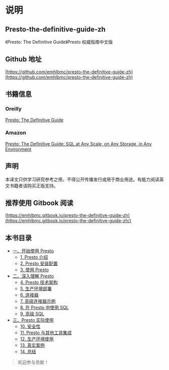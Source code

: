 # 说明

## Presto-the-definitive-guide-zh

《Presto: The Definitive Guide》Presto 权威指南中文版

## Github 地址

[https://github.com/emhlbmc/presto-the-definitive-guide-zh](https://github.com/emhlbmc/presto-the-definitive-guide-zh)

## 书籍信息

### Oreilly

[Presto: The Definitive Guide](https://learning.oreilly.com/library/view/presto-the-definitive/9781492044260/)

### Amazon

[Presto: The Definitive Guide: SQL at Any Scale, on Any Storage, in Any Environment](https://www.amazon.com/Presto-Definitive-Guide-Storage-Environment/dp/149204427X)

## 声明

本译文只供学习研究参考之用，不得公开传播发行或用于商业用途。有能力阅读英文书籍者请购买正版支持。

## 推荐使用 Gitbook 阅读

[https://emhlbmc.gitbook.io/presto-the-definitive-guide-zh](https://emhlbmc.gitbook.io/presto-the-definitive-guide-zh/)

## 本书目录

* [一、开始使用 Presto](getting-started-with-presto/)
  * [1. Presto 介绍](getting-started-with-presto/introducing-presto.md)
  * [2. Presto 安装配置](https://emhlbmc.gitbook.io/presto-the-definitive-guide-zh/getting-started-with-presto/installing-and-configuring-presto)
  * [3. 使用 Presto](https://emhlbmc.gitbook.io/presto-the-definitive-guide-zh/getting-started-with-presto/using-presto)
* [二、深入理解 Presto](diving-deeper-into-presto/README.md)
  * [4. Presto 技术架构](diving-deeper-into-presto/presto-architecture.md)
  * [5. 生产环境部署](diving-deeper-into-presto/production-ready-deployment.md)
  * [6. 连接器](diving-deeper-into-presto/connectors.md)
  * [7. 高级连接器示例](diving-deeper-into-presto/advanced-connector-examples.md)
  * [8. 在 Presto 中使用 SQL](diving-deeper-into-presto/using-sql-in-presto.md)
  * [9. 高级 SQL](diving-deeper-into-presto/advanced-sql.md)
* [三、Presto 实际使用](presto-in-real-world-uses/README.md)
  * [10. 安全性](presto-in-real-world-uses/security.md)
  * [11. Presto 与其他工具集成](presto-in-real-world-uses/integrating-presto-with-other-tools.md)
  * [12. 生产环境使用](presto-in-real-world-uses/presto-in-production.md)
  * [13. 真实案例](presto-in-real-world-uses/real-world-examples.md)
  * [14. 总结](presto-in-real-world-uses/conclusion.md)

> 欢迎参与贡献！

